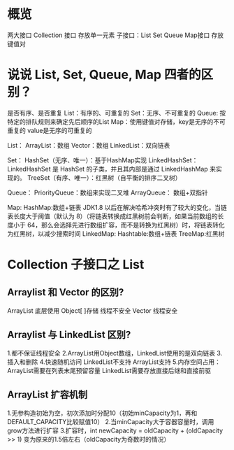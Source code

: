# 概览
两大接口
Collection 接口 存放单一元素   子接口：List Set Queue
Map接口   存放键值对

# 说说 List, Set, Queue, Map 四者的区别？
是否有序、是否重复
List：有序的、可重复的
Set：无序、不可重复的
Queue: 按特定的排队规则来确定先后顺序的List
Map：使用键值对存储，key是无序的不可重复的  value是无序的可重复的

List：
ArrayList：数组
Vector：数组
LinkedList：双向链表

Set：
HashSet（无序、唯一）：基于HashMap实现
LinkedHashSet：LinkedHashSet 是 HashSet 的子类，并且其内部是通过 LinkedHashMap 来实现的。
TreeSet（有序、唯一）：红黑树（自平衡的排序二叉树）

Queue：
PriorityQueue：数组来实现二叉堆
ArrayQueue： 数组+双指针

Map:
HashMap:数组+链表   JDK1.8 以后在解决哈希冲突时有了较大的变化，当链表长度大于阈值（默认为 8）（将链表转换成红黑树前会判断，如果当前数组的长度小于 64，那么会选择先进行数组扩容，而不是转换为红黑树）时，将链表转化为红黑树，以减少搜索时间
LinkedMap:
Hashtable:数组+链表
TreeMap:红黑树 


# Collection 子接口之 List
## Arraylist 和 Vector 的区别?
ArrayList 底层使用 Object[ ]存储  线程不安全
Vector  线程安全
## Arraylist 与 LinkedList 区别?
1.都不保证线程安全
2.ArrayList用Object数组，LinkedList使用的是双向链表
3.插入和删除
4.快速随机访问
LinkedList不支持 ArrayList支持
5.内存空间占用：
ArrayList需要在列表末尾预留容量
LinkedList需要存放直接后继和直接前驱


## ArrayList 扩容机制
1.无参构造初始为空，初次添加时分配10（初始minCapacity为1，再和DEFAULT_CAPACITY比较赋值10）
2.当minCapacity大于容器容量时，调用grow方法进行扩容
3.扩容时，int newCapacity = oldCapacity + (oldCapacity >> 1) 变为原来的1.5倍左右（oldCapacity为奇数时的情况）

